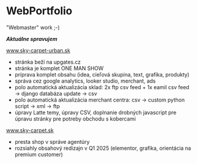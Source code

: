 # WebPortfolio
"Webmaster" work ;-)

***Aktuálne spravujem***

www.sky-carpet-urban.sk
- stránka beží na upgates.cz
- stránka je komplet ONE MAN SHOW
- príprava komplet obsahu (idea, cieľová skupina, text, grafika, produkty)
- správa cez google analytics, looker studio, merchant, ads
- polo automatická aktualizácia sklad: 2x ftp csv feed + 1x eamil csv feed -> django databáza update -> csv
- polo automatická aktualizácia merchant centra: csv -> custom python script -> xml -> ftp
- úpravy Latte temy, úpravy CSV, doplnanie drobných javascript pre úpravu stránky pre potreby obchodu s kobercami

www.sky-carpet.sk
- presta shop v správe agentúry
- rozsiahly obsahový redizajn v Q1 2025 (elementor, grafika, orientácia na premium customer)
